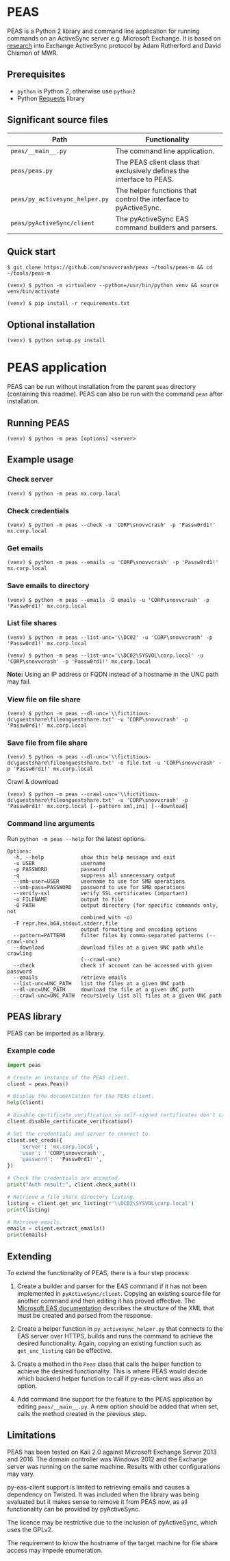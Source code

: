# PEAS

PEAS is a Python 2 library and command line application for running commands on an ActiveSync server e.g. Microsoft Exchange. It is based on [research](https://labs.mwrinfosecurity.com/blog/accessing-internal-fileshares-through-exchange-activesync) into Exchange ActiveSync protocol by Adam Rutherford and David Chismon of MWR.

## Prerequisites

* `python` is Python 2, otherwise use `python2`
* Python [Requests](http://docs.python-requests.org/) library

## Significant source files

Path | Functionality
--- | ---
`peas/__main__.py` | The command line application.
`peas/peas.py` | The PEAS client class that exclusively defines the interface to PEAS.
`peas/py_activesync_helper.py` | The helper functions that control the interface to pyActiveSync.
`peas/pyActiveSync/client` | The pyActiveSync EAS command builders and parsers.

## Quick start

`$ git clone https://github.com/snovvcrash/peas ~/tools/peas-m && cd ~/tools/peas-m`

`(venv) $ python -m virtualenv --python=/usr/bin/python venv && source venv/bin/activate`

`(venv) $ pip install -r requirements.txt`

## Optional installation

`(venv) $ python setup.py install`

# PEAS application

PEAS can be run without installation from the parent `peas` directory (containing this readme). PEAS can also be run with the command `peas` after installation.

## Running PEAS

`(venv) $ python -m peas [options] <server>`

## Example usage

### Check server

`(venv) $ python -m peas mx.corp.local`

### Check credentials

`(venv) $ python -m peas --check -u 'CORP\snovvcrash' -p 'Passw0rd1!' mx.corp.local`

### Get emails

`(venv) $ python -m peas --emails -u 'CORP\snovvcrash' -p 'Passw0rd1!' mx.corp.local`

### Save emails to directory

`(venv) $ python -m peas --emails -O emails -u 'CORP\snovvcrash' -p 'Passw0rd1!' mx.corp.local`

### List file shares

`(venv) $ python -m peas --list-unc='\\DC02' -u 'CORP\snovvcrash' -p 'Passw0rd1!' mx.corp.local`

`(venv) $ python -m peas --list-unc='\\DC02\SYSVOL\corp.local' -u 'CORP\snovvcrash' -p 'Passw0rd1!' mx.corp.local`

**Note:** Using an IP address or FQDN instead of a hostname in the UNC path may fail.

### View file on file share

`(venv) $ python -m peas --dl-unc='\\fictitious-dc\guestshare\fileonguestshare.txt' -u 'CORP\snovvcrash' -p 'Passw0rd1!' mx.corp.local`

### Save file from file share

`(venv) $ python -m peas --dl-unc='\\fictitious-dc\guestshare\fileonguestshare.txt' -o file.txt -u 'CORP\snovvcrash' -p 'Passw0rd1!' mx.corp.local`

Crawl & download

`(venv) $ python -m peas --crawl-unc='\\fictitious-dc\guestshare\fileonguestshare.txt' -u 'CORP\snovvcrash' -p 'Passw0rd1!' mx.corp.local [--pattern xml,ini] [--download]`

### Command line arguments

Run `python -m peas --help` for the latest options.

```
Options:
  -h, --help            show this help message and exit
  -u USER               username
  -p PASSWORD           password
  -q                    suppress all unnecessary output
  --smb-user=USER       username to use for SMB operations
  --smb-pass=PASSWORD   password to use for SMB operations
  --verify-ssl          verify SSL certificates (important)
  -o FILENAME           output to file
  -O PATH               output directory (for specific commands only, not
                        combined with -o)
  -F repr,hex,b64,stdout,stderr,file
                        output formatting and encoding options
  --pattern=PATTERN     filter files by comma-separated patterns (--crawl-unc)
  --download            download files at a given UNC path while crawling
                        (--crawl-unc)
  --check               check if account can be accessed with given password
  --emails              retrieve emails
  --list-unc=UNC_PATH   list the files at a given UNC path
  --dl-unc=UNC_PATH     download the file at a given UNC path
  --crawl-unc=UNC_PATH  recursively list all files at a given UNC path
```

## PEAS library

PEAS can be imported as a library.

### Example code

```python
import peas

# Create an instance of the PEAS client.
client = peas.Peas()

# Display the documentation for the PEAS client.
help(client)

# Disable certificate verification so self-signed certificates don't cause errors.
client.disable_certificate_verification()

# Set the credentials and server to connect to.
client.set_creds({
	'server': 'mx.corp.local',
	'user': ''CORP\snovvcrash'',
	'password': ''Passw0rd1!'',
})

# Check the credentials are accepted.
print("Auth result:", client.check_auth())

# Retrieve a file share directory listing.
listing = client.get_unc_listing(r'\\DC02\SYSVOL\corp.local')
print(listing)

# Retrieve emails.
emails = client.extract_emails()
print(emails)
```

## Extending

To extend the functionality of PEAS, there is a four step process:

1. Create a builder and parser for the EAS command if it has not been implemented in `pyActiveSync/client`. Copying an existing source file for another command and then editing it has proved effective. The [Microsoft EAS documentation](https://msdn.microsoft.com/en-us/library/ee202197%28v=exchg.80%29.aspx) describes the structure of the XML that must be created and parsed from the response.

2. Create a helper function in `py_activesync_helper.py` that connects to the EAS server over HTTPS, builds and runs the command to achieve the desired functionality. Again, copying an existing function such as `get_unc_listing` can be effective.

3. Create a method in the `Peas` class that calls the helper function to achieve the desired functionality. This is where PEAS would decide which backend helper function to call if py-eas-client was also an option.

4. Add command line support for the feature to the PEAS application by editing `peas/__main__.py`. A new option should be added that when set, calls the method created in the previous step.

 
## Limitations 
 
PEAS has been tested on Kali 2.0 against Microsoft Exchange Server 2013 and 2016. The domain controller was Windows 2012 and the Exchange server was running on the same machine. Results with other configurations may vary.

py-eas-client support is limited to retrieving emails and causes a dependency on Twisted. It was included when the library was being evaluated but it makes sense to remove it from PEAS now, as all functionality can be provided by pyActiveSync.

The licence may be restrictive due to the inclusion of pyActiveSync, which uses the GPLv2.

The requirement to know the hostname of the target machine for file share access may impede enumeration.
